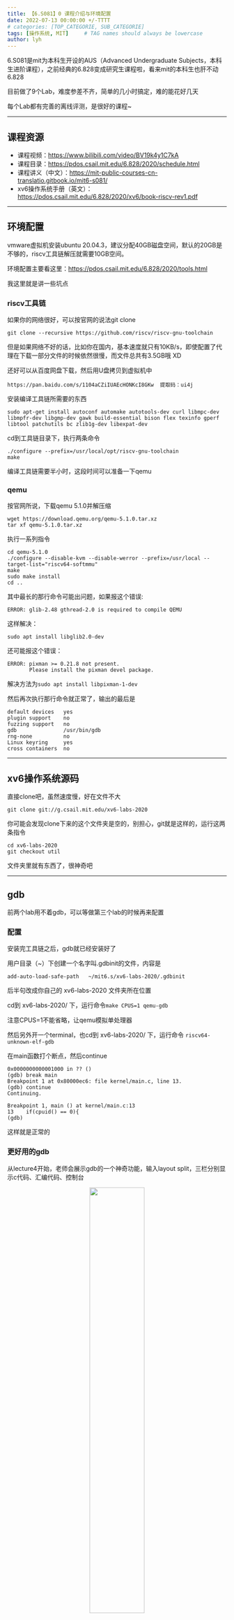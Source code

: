 ```yaml
---
title: 【6.S081】0 课程介绍与环境配置
date: 2022-07-13 00:00:00 +/-TTTT
# categories: [TOP_CATEGORIE, SUB_CATEGORIE]
tags: [操作系统, MIT]     # TAG names should always be lowercase
author: lyh
---
```


6.S081是mit为本科生开设的AUS（Advanced Undergraduate Subjects，本科生进阶课程），之前经典的6.828变成研究生课程啦，看来mit的本科生也肝不动6.828

目前做了9个Lab，难度参差不齐，简单的几小时搞定，难的能花好几天

每个Lab都有完善的离线评测，是很好的课程~

---
## **课程资源**

- 课程视频：<https://www.bilibili.com/video/BV19k4y1C7kA>
- 课程目录：<https://pdos.csail.mit.edu/6.828/2020/schedule.html>
- 课程讲义（中文）：<https://mit-public-courses-cn-translatio.gitbook.io/mit6-s081/>
- xv6操作系统手册（英文）：<https://pdos.csail.mit.edu/6.828/2020/xv6/book-riscv-rev1.pdf>

---
## **环境配置**

vmware虚拟机安装ubuntu 20.04.3，建议分配40GB磁盘空间，默认的20GB是不够的，riscv工具链解压就需要10GB空间。

环境配置主要看这里：<https://pdos.csail.mit.edu/6.828/2020/tools.html>

我这里就是讲一些坑点

### **riscv工具链**

如果你的网络很好，可以按官网的说法git clone
```
git clone --recursive https://github.com/riscv/riscv-gnu-toolchain
```
但是如果网络不好的话，比如你在国内，基本速度就只有10KB/s，即使配置了代理在下载一部分文件的时候依然很慢，而文件总共有3.5GB哦 XD

还好可以从百度网盘下载，然后用U盘拷贝到虚拟机中
```
https://pan.baidu.com/s/1104aCZiIUAEcHONKcI8GKw  提取码：ui4j
```
安装编译工具链所需要的东西
```
sudo apt-get install autoconf automake autotools-dev curl libmpc-dev libmpfr-dev libgmp-dev gawk build-essential bison flex texinfo gperf libtool patchutils bc zlib1g-dev libexpat-dev
```

cd到工具链目录下，执行两条命令
```
./configure --prefix=/usr/local/opt/riscv-gnu-toolchain
make
```
编译工具链需要半小时，这段时间可以准备一下qemu

### **qemu**
按官网所说，下载qemu 5.1.0并解压缩
```
wget https://download.qemu.org/qemu-5.1.0.tar.xz 
tar xf qemu-5.1.0.tar.xz
```

执行一系列指令
```
cd qemu-5.1.0 
./configure --disable-kvm --disable-werror --prefix=/usr/local --target-list="riscv64-softmmu" 
make 
sudo make install 
cd ..
```
其中最长的那行命令可能出问题，如果报这个错误:

```
ERROR: glib-2.48 gthread-2.0 is required to compile QEMU
```

这样解决：

`sudo apt install libglib2.0-dev`

还可能报这个错误：

```
ERROR: pixman >= 0.21.8 not present.
       Please install the pixman devel package.
```

解决方法为`sudo apt install libpixman-1-dev`

然后再次执行那行命令就正常了，输出的最后是
```
default devices   yes
plugin support    no
fuzzing support   no
gdb               /usr/bin/gdb
rng-none          no
Linux keyring     yes
cross containers  no
```
---
## **xv6操作系统源码**
直接clone吧，虽然速度慢，好在文件不大
```
git clone git://g.csail.mit.edu/xv6-labs-2020
```
你可能会发现clone下来的这个文件夹是空的，别担心，git就是这样的，运行这两条指令
```
cd xv6-labs-2020
git checkout util
```
文件夹里就有东西了，很神奇吧

---
## **gdb**

前两个lab用不着gdb，可以等做第三个lab的时候再来配置

### **配置**

安装完工具链之后，gdb就已经安装好了

用户目录（~）下创建一个名字叫.gdbinit的文件，内容是

```
add-auto-load-safe-path   ~/mit6.s/xv6-labs-2020/.gdbinit 
```
后半句改成你自己的 xv6-labs-2020 文件夹所在位置

cd到 xv6-labs-2020/ 下，运行命令`make CPUS=1 qemu-gdb`

注意CPUS=1不能省略，让qemu模拟单处理器

然后另外开一个terminal，也cd到 xv6-labs-2020/ 下，运行命令
`riscv64-unknown-elf-gdb`

在main函数打个断点，然后continue

```
0x0000000000001000 in ?? ()
(gdb) break main
Breakpoint 1 at 0x80000ec6: file kernel/main.c, line 13.
(gdb) continue
Continuing.

Breakpoint 1, main () at kernel/main.c:13
13	  if(cpuid() == 0){
(gdb) 
```
这样就是正常的

### **更好用的gdb**

从lecture4开始，老师会展示gdb的一个神奇功能，输入layout split，三栏分别显示c代码、汇编代码、控制台
<div align="center">
       <img src="../../assets/img/2022-07-13-%5B6.S081%5D%20%E8%AF%BE%E7%A8%8B%E4%BB%8B%E7%BB%8D%E4%B8%8E%E7%8E%AF%E5%A2%83%E9%85%8D%E7%BD%AE/0%20example.jpg" width="50%" >
</div>

这个功能太好用了，但是按上述流程安装的riscv64-unknown-elf-gdb并不支持layout系列命令

所以这里隆重推荐：gdb-multiarch，安装只需一行

```
sudo apt install gdb-multiarch
```

运行方法和riscv64-unknown-elf-gdb完全一致，而且不需要配置其它东西，就可以使用layout命令

---
## **vscode remote**

一开始我是在ubuntu虚拟机下写代码，虽然ubuntu的图形界面也搞得不错，但是毕竟没有win10流畅，拖动窗口的时候卡卡的，用chrome查资料有时候还卡住，而且我在win做的一些快捷键没法在ubuntu中实现

后来就发现了vscode远程连接到本地虚拟机这个法子，只能说牛逼

因为有很多东西在linux下好弄，甚至只能在linux下弄，但是我又喜欢win的桌面体验，这下两全齐美了

具体怎么配网上讲的很多，我已经忘了

最后上一张调试Lab8的效果图

<div align="center">
       <img src="../../assets/img/2022-07-13-%5B6.S081%5D%20%E8%AF%BE%E7%A8%8B%E4%BB%8B%E7%BB%8D%E4%B8%8E%E7%8E%AF%E5%A2%83%E9%85%8D%E7%BD%AE/1%20lab8.PNG">
</div>


